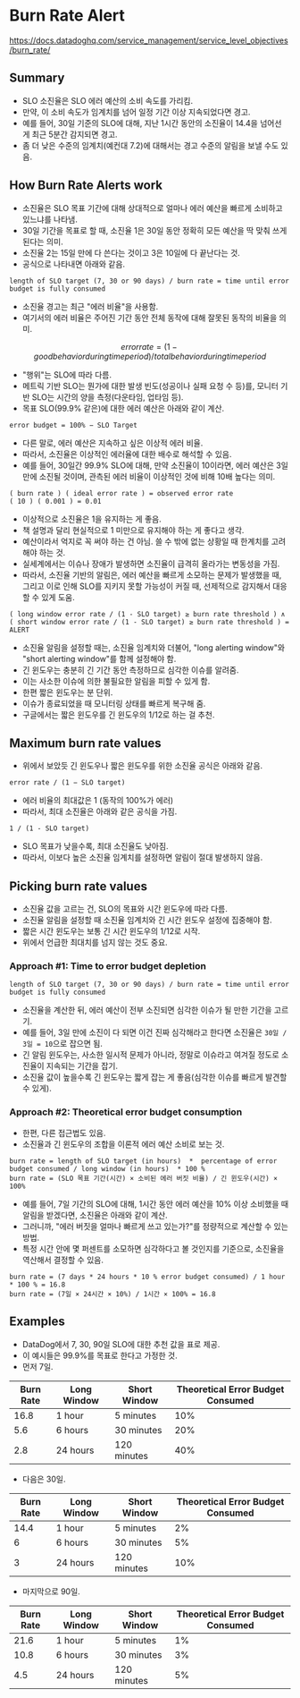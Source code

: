 
# Burn Rate Alert

https://docs.datadoghq.com/service_management/service_level_objectives/burn_rate/

## Summary

- SLO 소진율은 SLO 에러 예산의 소비 속도를 가리킴.
- 만약, 이 소비 속도가 임계치를 넘어 일정 기간 이상 지속되었다면 경고.
- 예를 들어, 30일 기준의 SLO에 대해, 지난 1시간 동안의 소진율이 14.4을 넘어선 게 최근 5분간 감지되면 경고.
- 좀 더 낮은 수준의 임계치(예컨대 7.2)에 대해서는 경고 수준의 알림을 보낼 수도 있음.

## How Burn Rate Alerts work

- 소진율은 SLO 목표 기간에 대해 상대적으로 얼마나 에러 예산을 빠르게 소비하고 있느냐를 나타냄.
- 30일 기간을 목표로 할 때, 소진율 1은 30일 동안 정확히 모든 예산을 딱 맞춰 쓰게 된다는 의미.
- 소진율 2는 15일 만에 다 쓴다는 것이고 3은 10일에 다 끝난다는 것.
- 공식으로 나타내면 아래와 같음.

```
length of SLO target (7, 30 or 90 days) / burn rate = time until error budget is fully consumed
```

- 소진율 경고는 최근 "에러 비율"을 사용함.
- 여기서의 에러 비율은 주어진 기간 동안 전체 동작에 대해 잘못된 동작의 비율을 의미.

```math
error rate = (1 − good behavior during time period) / total behavior during time period
```

- "행위"는 SLO에 따라 다름.
- 메트릭 기반 SLO는 뭔가에 대한 발생 빈도(성공이나 실패 요청 수 등)를, 모니터 기반 SLO는 시간의 양을 측정(다운타임, 업타임 등).
- 목표 SLO(99.9% 같은)에 대한 에러 예산은 아래와 같이 계산.

```
error budget = 100% − SLO Target
```

- 다른 말로, 에러 예산은 지속하고 싶은 이상적 에러 비율.
- 따라서, 소진율은 이상적인 에러율에 대한 배수로 해석할 수 있음.
- 예를 들어, 30일간 99.9% SLO에 대해, 만약 소진율이 10이라면, 에러 예산은 3일만에 소진될 것이며, 관측된 에러 비율이 이상적인 것에 비해 10배 높다는 의미.

```
( burn rate ) ( ideal error rate ) = observed error rate
( 10 ) ( 0.001 ) = 0.01
```

- 이상적으로 소진율은 1을 유지하는 게 좋음.
- 책 설명과 달리 현실적으로 1 미만으로 유지해야 하는 게 좋다고 생각.
- 예산이라서 억지로 꼭 써야 하는 건 아님. 쓸 수 밖에 없는 상황일 때 한계치를 고려해야 하는 것.
- 실세계에서는 이슈나 장애가 발생하면 소진율이 급격히 올라가는 변동성을 가짐.
- 따라서, 소진율 기반의 알림은, 에러 예산을 빠르게 소모하는 문제가 발생했을 때, 그리고 이로 인해 SLO를 지키지 못할 가능성이 커질 때, 선제적으로 감지해서 대응할 수 있게 도움.

```
( long window error rate / (1 - SLO target) ≥ burn rate threshold ) ∧ ( short window error rate / (1 - SLO target) ≥ burn rate threshold ) = ALERT
```

- 소진율 알림을 설정할 때는, 소진율 임계치와 더불어, "long alerting window"와 "short alerting window"를 함께 설정해야 함.
- 긴 윈도우는 충분히 긴 기간 동안 측정하므로 심각한 이슈를 알려줌.
- 이는 사소한 이슈에 의한 불필요한 알림을 피할 수 있게 함.
- 한편 짧은 윈도우는 분 단위.
- 이슈가 종료되었을 때 모니터링 상태를 빠르게 복구해 줌.
- 구글에서는 짧은 윈도우를 긴 윈도우의 1/12로 하는 걸 추천.

## Maximum burn rate values

- 위에서 보았듯 긴 윈도우나 짧은 윈도우를 위한 소진율 공식은 아래와 같음.

```
error rate / (1 − SLO target)
```

- 에러 비율의 최대값은 1 (동작의 100%가 에러)
- 따라서, 최대 소진율은 아래와 같은 공식을 가짐.

```
1 / (1 - SLO target)
```

- SLO 목표가 낮을수록, 최대 소진율도 낮아짐.
- 따라서, 이보다 높은 소진율 임계치를 설정하면 알림이 절대 발생하지 않음.

## Picking burn rate values

- 소진율 값을 고르는 건, SLO의 목표와 시간 윈도우에 따라 다름.
- 소진율 알림을 설정할 때 소진율 임계치와 긴 시간 윈도우 설정에 집중해야 함.
- 짧은 시간 윈도우는 보통 긴 시간 윈도우의 1/12로 시작.
- 위에서 언급한 최대치를 넘지 않는 것도 중요.

### Approach #1: Time to error budget depletion

```
length of SLO target (7, 30 or 90 days) / burn rate = time until error budget is fully consumed
```

- 소진율을 계산한 뒤, 에러 예산이 전부 소진되면 심각한 이슈가 될 만한 기간을 고르기.
- 예를 들어, 3일 만에 소진이 다 되면 이건 진짜 심각해라고 한다면 소진율은 `30일 / 3일 = 10`으로 잡으면 됨.
- 긴 알림 윈도우는, 사소한 일시적 문제가 아니라, 정말로 이슈라고 여겨질 정도로 소진율이 지속되는 기간을 잡기.
- 소진율 값이 높을수록 긴 윈도우는 짧게 잡는 게 좋음(심각한 이슈를 빠르게 발견할 수 있게).

### Approach #2: Theoretical error budget consumption

- 한편, 다른 접근법도 있음.
- 소진율과 긴 윈도우의 조합을 이론적 에러 예산 소비로 보는 것.

```
burn rate = length of SLO target (in hours)  *  percentage of error budget consumed / long window (in hours)  * 100 %
burn rate = (SLO 목표 기간(시간) × 소비된 에러 버짓 비율) / 긴 윈도우(시간) × 100%
```

- 예를 들어, 7일 기간의 SLO에 대해, 1시간 동안 에러 예산을 10% 이상 소비했을 때 알림을 받겠다면, 소진율은 아래와 같이 계산.
- 그러니까, "에러 버짓을 얼마나 빠르게 쓰고 있는가?"를 정량적으로 계산할 수 있는 방법.
- 특정 시간 안에 몇 퍼센트를 소모하면 심각하다고 볼 것인지를 기준으로, 소진율을 역산해서 결정할 수 있음.

```
burn rate = (7 days * 24 hours * 10 % error budget consumed) / 1 hour * 100 % = 16.8
burn rate = (7일 × 24시간 × 10%) / 1시간 × 100% = 16.8
```

## Examples

- DataDog에서 7, 30, 90일 SLO에 대한 추천 값을 표로 제공.
- 이 예시들은 99.9%를 목표로 한다고 가정한 것.
- 먼저 7일.

| Burn Rate | Long Window | Short Window | Theoretical Error Budget Consumed |
|-----------|-------------|---------------|-----------------------------------|
| 16.8      | 1 hour      | 5 minutes     | 10%                               |
| 5.6       | 6 hours     | 30 minutes    | 20%                               |
| 2.8       | 24 hours    | 120 minutes   | 40%                               |

- 다음은 30일.

| Burn Rate | Long Window | Short Window | Theoretical Error Budget Consumed |
|-----------|-------------|---------------|-----------------------------------|
| 14.4      | 1 hour      | 5 minutes     | 2%                                |
| 6         | 6 hours     | 30 minutes    | 5%                                |
| 3         | 24 hours    | 120 minutes   | 10%                               |

- 마지막으로 90일.

| Burn Rate | Long Window | Short Window | Theoretical Error Budget Consumed |
|-----------|-------------|---------------|-----------------------------------|
| 21.6      | 1 hour      | 5 minutes     | 1%                                |
| 10.8      | 6 hours     | 30 minutes    | 3%                                |
| 4.5       | 24 hours    | 120 minutes   | 5%                                |
